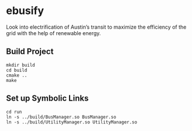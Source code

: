 # ebusify
Look into electrification of Austin’s transit to maximize the efficiency of the grid with the help of renewable energy.

## Build Project
```
mkdir build
cd build
cmake ..
make
```

## Set up Symbolic Links
```
cd run
ln -s ../build/BusManager.so BusManager.so
ln -s ../build/UtilityManager.so UtilityManager.so
```

